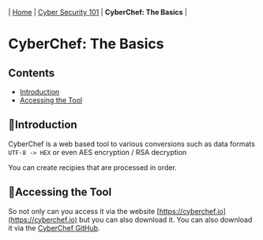 | [Home](../README.md) | [Cyber Security 101](../README.md#cyber-security-101) | **CyberChef: The Basics** |

# CyberChef: The Basics

## Contents
- [Introduction](#introduction)
- [Accessing the Tool](#accessing-the-tool)


## 📘Introduction
CyberChef is a web based tool to various conversions such as data formats `UTF-8 -> HEX` or even AES encryption / RSA decryption

You can create recipies that are processed in order.


## 📘Accessing the Tool

So not only can you access it via the website [https://cyberchef.io](https://cyberchef.io) but you can also download it. You can also download it via the [CyberChef GitHub](https://github.com/gchq/CyberChef/releases).

